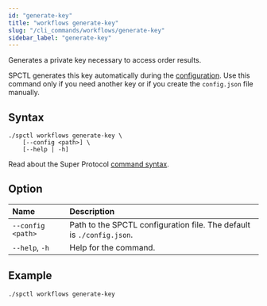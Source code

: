 ```yaml
---
id: "generate-key"
title: "workflows generate-key"
slug: "/cli_commands/workflows/generate-key"
sidebar_label: "generate-key"
---
```


Generates a private key necessary to access order results.

SPCTL generates this key automatically during the [configuration](/developers/cli_guides/configure). Use this command only if you need another key or if you create the `config.json` file manually.

## Syntax

```
./spctl workflows generate-key \
    [--config <path>] \
    [--help | -h]
```

Read about the Super Protocol [command syntax](/developers/cli_commands#command-syntax).

## Option

| **Name** | **Description** |
| :- | :- |
| `--config <path>` | Path to the SPCTL configuration file. The default is `./config.json`. |
| `--help`, `-h` | Help for the command. |

## Example

```
./spctl workflows generate-key
```